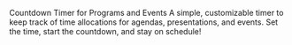 Countdown Timer for Programs and Events 
A simple, customizable timer to keep track of time allocations for agendas, presentations, and events. Set the time, start the countdown, and stay on schedule!

